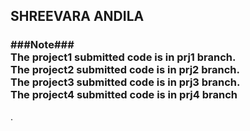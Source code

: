 <h2> SHREEVARA ANDILA </h2>
<h3> ###Note###<br>The project1 submitted code is in prj1 branch. <br>
The project2 submitted code is in prj2 branch.<br>
The project3 submitted code is in prj3 branch.<br>
The project4 submitted code is in prj4 branch</h3>.

